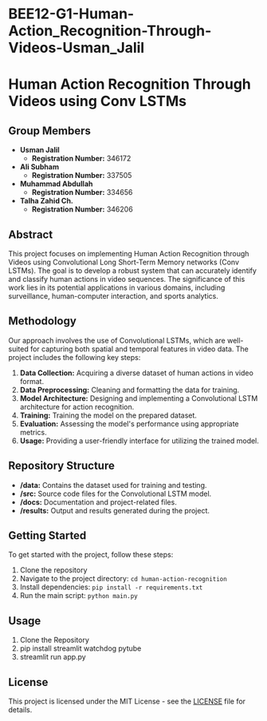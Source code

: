 # BEE12-G1-Human-Action_Recognition-Through-Videos-Usman_Jalil
# Human Action Recognition Through Videos using Conv LSTMs

## Group Members
- **Usman Jalil**
  - **Registration Number:** 346172
- **Ali Subham**
  - **Registration Number:** 337505
- **Muhammad Abdullah**
  - **Registration Number:** 334656
- **Talha Zahid Ch.**
  - **Registration Number:** 346206

## Abstract
This project focuses on implementing Human Action Recognition through Videos using Convolutional Long Short-Term Memory networks (Conv LSTMs). The goal is to develop a robust system that can accurately identify and classify human actions in video sequences. The significance of this work lies in its potential applications in various domains, including surveillance, human-computer interaction, and sports analytics.

## Methodology
Our approach involves the use of Convolutional LSTMs, which are well-suited for capturing both spatial and temporal features in video data. The project includes the following key steps:
1. **Data Collection:** Acquiring a diverse dataset of human actions in video format.
2. **Data Preprocessing:** Cleaning and formatting the data for training.
3. **Model Architecture:** Designing and implementing a Convolutional LSTM architecture for action recognition.
4. **Training:** Training the model on the prepared dataset.
5. **Evaluation:** Assessing the model's performance using appropriate metrics.
6. **Usage:** Providing a user-friendly interface for utilizing the trained model.

## Repository Structure
- **/data:** Contains the dataset used for training and testing.
- **/src:** Source code files for the Convolutional LSTM model.
- **/docs:** Documentation and project-related files.
- **/results:** Output and results generated during the project.

## Getting Started
To get started with the project, follow these steps:
1. Clone the repository
2. Navigate to the project directory: `cd human-action-recognition`
3. Install dependencies: `pip install -r requirements.txt`
4. Run the main script: `python main.py`

## Usage
1. Clone the Repository
2. pip install streamlit watchdog pytube
3. streamlit run app.py

## License
This project is licensed under the MIT License - see the [LICENSE](LICENSE) file for details.
